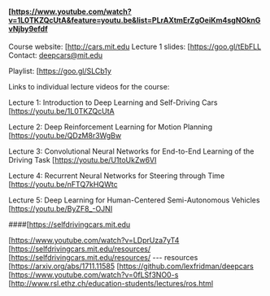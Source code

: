 #### [https://www.youtube.com/watch?v=1L0TKZQcUtA&feature=youtu.be&list=PLrAXtmErZgOeiKm4sgNOknGvNjby9efdf
Course website: [http://cars.mit.edu
Lecture 1 slides: [https://goo.gl/tEbFLL
Contact: deepcars@mit.edu

Playlist: [https://goo.gl/SLCb1y

Links to individual lecture videos for the course:

Lecture 1: Introduction to Deep Learning and Self-Driving Cars
[https://youtu.be/1L0TKZQcUtA

Lecture 2: Deep Reinforcement Learning for Motion Planning
[https://youtu.be/QDzM8r3WgBw

Lecture 3: Convolutional Neural Networks for End-to-End Learning of the Driving Task 
[https://youtu.be/U1toUkZw6VI

Lecture 4: Recurrent Neural Networks for Steering through Time 
[https://youtu.be/nFTQ7kHQWtc

Lecture 5: Deep Learning for Human-Centered Semi-Autonomous Vehicles 
[https://youtu.be/ByZF8_-OJNI

####[https://selfdrivingcars.mit.edu

[https://www.youtube.com/watch?v=LDprUza7yT4
[https://selfdrivingcars.mit.edu/resources/
[https://selfdrivingcars.mit.edu/resources/ --- resources
[https://arxiv.org/abs/1711.11585
[https://github.com/lexfridman/deepcars
[https://www.youtube.com/watch?v=0fLSf3NO0-s
[http://www.rsl.ethz.ch/education-students/lectures/ros.html
